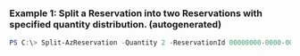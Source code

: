 ### Example 1: Split a Reservation into two Reservations with specified quantity distribution. (autogenerated)
```powershell
PS C:\> Split-AzReservation -Quantity 2 -ReservationId 00000000-0000-0000-0000-0000000111 -ReservationOrderId 00000000-0000-0000-0000-0000000fff
```

